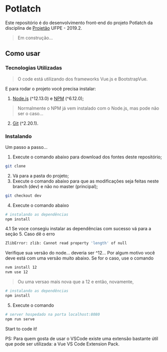 # Potlatch


Este repositório é do desenvolvimento front-end do projeto Potlatch da disciplina de [Projetão](https://projetao.ranoya.com) UFPE - 2019.2.

> Em construção...

## Como usar 

### Tecnologias Utilizadas

>O code está utilizando dos frameworks Vue.js e BootstrapVue. 

E para rodar o projeto você precisa instalar:

1. [Node.js](https://nodejs.org/) (^12.13.0) e [NPM](https://www.npmjs.com/package/npm) (^6.12.0); 
>Normalmente o NPM já vem instalado com o Node.js, mas pode não ser o caso...
2. [Git](https://git-scm.com/) (^2.20.1). 

### Instalando
Um passo a passo...
1. Execute o comando abaixo para download dos fontes deste repositório;
``` bash
git clone 
``` 
2. Vá para a pasta do projeto;
3. Execute o comando abaixo para que as modificações seja feitas neste branch (dev) e não no master (principal);
```bash
git checkout dev
``` 

4. Execute o comando abaixo
``` bash
# instalando as dependências
npm install
```
4.1 Se voce consegiu instalar as dependências com sucesso vá para a seção 5. Caso dê o erro
```bash
ZlibError: zlib: Cannot read property 'length' of null 
```
Verifique sua versão do node... deveria ser ^12... Por algum motivo você deve está com uma versão muito abaixo.
Se for o caso, use o comando
```bash
nvm install 12
nvm use 12
```
>Ou uma versao mais nova que a 12 e então, novamente,
```bash
# instalando as dependências
npm install
```

5. Execute o comando 
``` bash
# server hospedado na porta localhost:8080
npm run serve
```
Start to code it!

PS: Para quem gosta de usar o VSCode existe uma extensão bastante útil que pode ser utilizada: a Vue VS Code Extension Pack.


